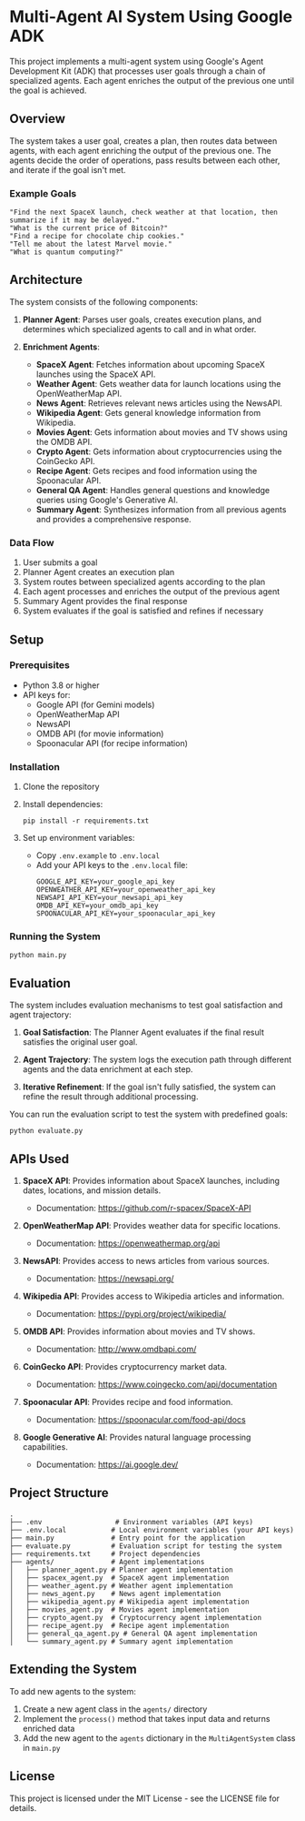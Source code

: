 # Multi-Agent AI System Using Google ADK

This project implements a multi-agent system using Google's Agent Development Kit (ADK) that processes user goals through a chain of specialized agents. Each agent enriches the output of the previous one until the goal is achieved.

## Overview

The system takes a user goal, creates a plan, then routes data between agents, with each agent enriching the output of the previous one. The agents decide the order of operations, pass results between each other, and iterate if the goal isn't met.

### Example Goals

```
"Find the next SpaceX launch, check weather at that location, then summarize if it may be delayed."
"What is the current price of Bitcoin?"
"Find a recipe for chocolate chip cookies."
"Tell me about the latest Marvel movie."
"What is quantum computing?"
```

## Architecture

The system consists of the following components:

1. **Planner Agent**: Parses user goals, creates execution plans, and determines which specialized agents to call and in what order.

2. **Enrichment Agents**:
   - **SpaceX Agent**: Fetches information about upcoming SpaceX launches using the SpaceX API.
   - **Weather Agent**: Gets weather data for launch locations using the OpenWeatherMap API.
   - **News Agent**: Retrieves relevant news articles using the NewsAPI.
   - **Wikipedia Agent**: Gets general knowledge information from Wikipedia.
   - **Movies Agent**: Gets information about movies and TV shows using the OMDB API.
   - **Crypto Agent**: Gets information about cryptocurrencies using the CoinGecko API.
   - **Recipe Agent**: Gets recipes and food information using the Spoonacular API.
   - **General QA Agent**: Handles general questions and knowledge queries using Google's Generative AI.
   - **Summary Agent**: Synthesizes information from all previous agents and provides a comprehensive response.

### Data Flow

1. User submits a goal
2. Planner Agent creates an execution plan
3. System routes between specialized agents according to the plan
4. Each agent processes and enriches the output of the previous agent
5. Summary Agent provides the final response
6. System evaluates if the goal is satisfied and refines if necessary

## Setup

### Prerequisites

- Python 3.8 or higher
- API keys for:
  - Google API (for Gemini models)
  - OpenWeatherMap API
  - NewsAPI
  - OMDB API (for movie information)
  - Spoonacular API (for recipe information)

### Installation

1. Clone the repository

2. Install dependencies:
   ```
   pip install -r requirements.txt
   ```

3. Set up environment variables:
   - Copy `.env.example` to `.env.local`
   - Add your API keys to the `.env.local` file:
     ```
     GOOGLE_API_KEY=your_google_api_key
     OPENWEATHER_API_KEY=your_openweather_api_key
     NEWSAPI_API_KEY=your_newsapi_api_key
     OMDB_API_KEY=your_omdb_api_key
     SPOONACULAR_API_KEY=your_spoonacular_api_key
     ```

### Running the System

```
python main.py
```

## Evaluation

The system includes evaluation mechanisms to test goal satisfaction and agent trajectory:

1. **Goal Satisfaction**: The Planner Agent evaluates if the final result satisfies the original user goal.

2. **Agent Trajectory**: The system logs the execution path through different agents and the data enrichment at each step.

3. **Iterative Refinement**: If the goal isn't fully satisfied, the system can refine the result through additional processing.

You can run the evaluation script to test the system with predefined goals:

```
python evaluate.py
```

## APIs Used

1. **SpaceX API**: Provides information about SpaceX launches, including dates, locations, and mission details.
   - Documentation: https://github.com/r-spacex/SpaceX-API

2. **OpenWeatherMap API**: Provides weather data for specific locations.
   - Documentation: https://openweathermap.org/api

3. **NewsAPI**: Provides access to news articles from various sources.
   - Documentation: https://newsapi.org/

4. **Wikipedia API**: Provides access to Wikipedia articles and information.
   - Documentation: https://pypi.org/project/wikipedia/

5. **OMDB API**: Provides information about movies and TV shows.
   - Documentation: http://www.omdbapi.com/

6. **CoinGecko API**: Provides cryptocurrency market data.
   - Documentation: https://www.coingecko.com/api/documentation

7. **Spoonacular API**: Provides recipe and food information.
   - Documentation: https://spoonacular.com/food-api/docs

8. **Google Generative AI**: Provides natural language processing capabilities.
   - Documentation: https://ai.google.dev/

## Project Structure

```
.
├── .env                  # Environment variables (API keys)
├── .env.local           # Local environment variables (your API keys)
├── main.py              # Entry point for the application
├── evaluate.py          # Evaluation script for testing the system
├── requirements.txt     # Project dependencies
├── agents/              # Agent implementations
│   ├── planner_agent.py # Planner agent implementation
│   ├── spacex_agent.py  # SpaceX agent implementation
│   ├── weather_agent.py # Weather agent implementation
│   ├── news_agent.py    # News agent implementation
│   ├── wikipedia_agent.py # Wikipedia agent implementation
│   ├── movies_agent.py  # Movies agent implementation
│   ├── crypto_agent.py  # Cryptocurrency agent implementation
│   ├── recipe_agent.py  # Recipe agent implementation
│   ├── general_qa_agent.py # General QA agent implementation
│   └── summary_agent.py # Summary agent implementation
```

## Extending the System

To add new agents to the system:

1. Create a new agent class in the `agents/` directory
2. Implement the `process()` method that takes input data and returns enriched data
3. Add the new agent to the `agents` dictionary in the `MultiAgentSystem` class in `main.py`

## License

This project is licensed under the MIT License - see the LICENSE file for details.
